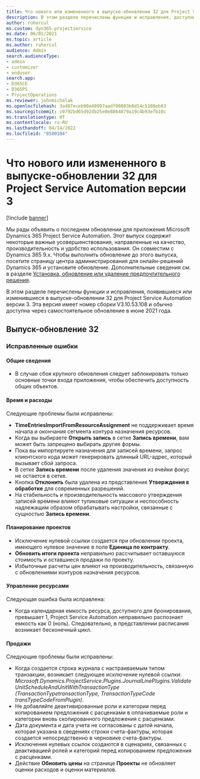 ```yaml
---
title: Что нового или измененного в выпуске-обновлении 32 для Project Service Automation версии 3
description: В этом разделе перечислены функции и исправления, доступные в выпуске-обновлении 32 для Project Service Automation версии 3.
author: ruhercul
ms.custom: dyn365-projectservice
ms.date: 06/01/2021
ms.topic: article
ms.author: ruhercul
audience: Admin
search.audienceType:
- admin
- customizer
- enduser
search.app:
- D365CE
- D365PS
- ProjectOperations
ms.reviewer: johnmichalak
ms.openlocfilehash: 3ad87eceb90a48997aadf00803b8d14c5108eb83
ms.sourcegitcommit: c0792bd65d92db25e0e8864879a19c4b93efb10c
ms.translationtype: HT
ms.contentlocale: ru-RU
ms.lasthandoff: 04/14/2022
ms.locfileid: "8580104"
---
```

# <a name="whats-new-or-changed-in-project-service-automation-update-release-32-v3"></a>Что нового или измененного в выпуске-обновлении 32 для Project Service Automation версии 3

[!include [banner](../includes/psa-now-project-operations.md)]

Мы рады объявить о последнем обновлении для приложения Microsoft Dynamics 365 Project Service Automation. Этот выпуск содержит некоторые важные усовершенствования, направленные на качество, производительность и удобство использования. Он совместим с Dynamics 365 9.x. Чтобы выполнить обновление до этого выпуска, посетите страницу центра администрирования для онлайн-решений Dynamics 365 и установите обновление. Дополнительные сведения см. в разделе [Установка, обновление или удаление предпочтительного решения](/power-platform/admin/install-remove-preferred-solution).

В этом разделе перечислены функции и исправления, появившиеся или изменившиеся в выпуске-обновлении 32 для Project Service Automation версии 3. Эта версия имеет номер сборки V3.10.53.108 и обычно доступна через самостоятельное обновление в июне 2021 года.

## <a name="update-release-32"></a>Выпуск-обновление 32

### <a name="bug-fixes"></a>Исправленные ошибки

#### <a name="general"></a>Общие сведения

- В случае сбоя крупного обновления следует заблокировать только основные точки входа приложения, чтобы обеспечить доступность общих объектов.

#### <a name="time-and-expense"></a>Время и расходы

Следующие проблемы были исправлены:

- **TimeEntriesImportFromResourceAssignment** не поддерживает время начала и окончания сегмента контура назначения ресурсов.
- Когда вы выбираете **Открыть запись** в сетке **Запись времени**, вам может быть запрещено выбирать другие формы.
- Пока вы импортируете назначения для записей времени, запрос клиентского кода может генерировать длинный URL-адрес, который вызывает сбой запроса.
- В сетке **Запись времени** после удаления значения из ячейки фокус не остается в сетке.
- Кнопка **Отклонить** была удалена из представления **Утверждения в обработке** для современных разрешений.
- На стабильность и производительность массового утверждения записей времени влияют тупиковые ситуации и неспособность надлежащим образом обрабатывать настройки, связанные с сущностью **Запись времени**.

#### <a name="project-planning"></a>Планирование проектов

- Исключение нулевой ссылки создается при обновлении проекта, имеющего нулевое значение в поле **Единица по контракту**.
- **Обновить итоги проекта** неправильно рассчитывает оставшуюся стоимость и оставшиеся продажи по проекту.
- Избыточные расчеты цен влияют на производительность, связанную с обновлениями контуров назначения ресурсов.

#### <a name="resource-management"></a>Управление ресурсами

Следующая ошибка была исправлена:

- Когда календарная емкость ресурса, доступного для бронирования, превышает 1, Project Service Automation неправильно распознает емкость как 0 (ноль). Следовательно, в представлении расписания возникает бесконечный цикл.

#### <a name="sales"></a>Продажи

Следующие проблемы были исправлены:

- Когда создается строка журнала с настраиваемым типом транзакции, возникает следующее исключение нулевой ссылки: *Microsoft.Dynamics.ProjectService.Plugins.JournalLinePlugins.ValidateUnitScheduleAndUnitWithTransactionType (TransactionTypetransactionType, TransactionTypeCode transTypeCodeFromPlugin)*.
- Не добавляйте деактивированные роли и категории перед копированием предложения с расценками в оплачиваемые роли и категории вновь скопированного предложения с расценками.
- Дата документа и дата учета не согласованы с датой начала, которая указана в сведениях строки счета-фактуры, которая создается непосредственно в черновике счета-фактуры.
- Исключения нулевых ссылок создаются в сценариях, связанных с деактивацией ролей и категорий перед копированием предложения с расценками.
- Действие **Обновить цены** на странице **Проекты** не обновляет оценки расходов и оценки материалов.
